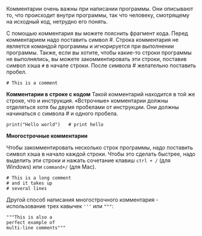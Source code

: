 Комментарии очень важны при написании программы. Они описывают то, что происходит внутри программы, так что человеку, смотрящему на исходный код, нетрудно его понять.

С помощью комментария вы можете пояснить фрагмент кода. Перед комментарием надо поставить символ #. Строка комментария не является командой программы и игнорируется при выполнении программы. Также, если вы хотите, чтобы какие-то строки программы не выполнялись, вы можете закомментировать эти строки, поставив  символ хэша `#`  в начале строки. После символа # желательно поставить пробел.

```
# This is a comment    
```
**Комментарии в строке с кодом**
Такой комментарий находится в той же строке, что и инструкция. «Встрочные» комментарии должны отделяться хотя бы двумя пробелами от инструкции. Они должны начинаться с символа # и одного пробела.
```   
print("Hello world")   # print hello
```
**Многострочные комментарии**

Чтобы закомментировать несколько строк программы, надо поставить символ хэша в начало каждой строки. Чтобы это сделать быстрее, надо выделить эти строки и нажать сочетание клавиш `ctrl + /` (для Windows) или `command+/` (для Mac).

```
# This is a long comment
# and it takes up
# several lines
```
Другой способ написания многострочного комментария - использование трех кавычек `'''` или `"""`:
```
"""This is also a
perfect example of
multi-line comments"""
```